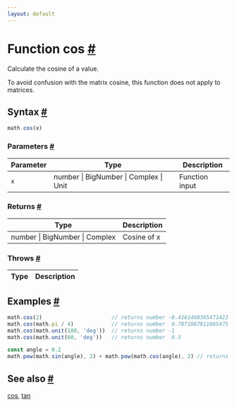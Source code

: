 ```yaml
---
layout: default
---
```


<!-- Note: This file is automatically generated from source code comments. Changes made in this file will be overridden. -->

<h1 id="function-cos">Function cos <a href="#function-cos" title="Permalink">#</a></h1>

Calculate the cosine of a value.

To avoid confusion with the matrix cosine, this function does not
apply to matrices.


<h2 id="syntax">Syntax <a href="#syntax" title="Permalink">#</a></h2>

```js
math.cos(x)
```

<h3 id="parameters">Parameters <a href="#parameters" title="Permalink">#</a></h3>

Parameter | Type | Description
--------- | ---- | -----------
`x` | number &#124; BigNumber &#124; Complex &#124; Unit | Function input

<h3 id="returns">Returns <a href="#returns" title="Permalink">#</a></h3>

Type | Description
---- | -----------
number &#124; BigNumber &#124; Complex | Cosine of x


<h3 id="throws">Throws <a href="#throws" title="Permalink">#</a></h3>

Type | Description
---- | -----------


<h2 id="examples">Examples <a href="#examples" title="Permalink">#</a></h2>

```js
math.cos(2)                      // returns number -0.4161468365471422
math.cos(math.pi / 4)            // returns number  0.7071067811865475
math.cos(math.unit(180, 'deg'))  // returns number -1
math.cos(math.unit(60, 'deg'))   // returns number  0.5

const angle = 0.2
math.pow(math.sin(angle), 2) + math.pow(math.cos(angle), 2) // returns number ~1
```


<h2 id="see-also">See also <a href="#see-also" title="Permalink">#</a></h2>

[cos](cos.html),
[tan](tan.html)
